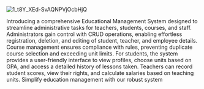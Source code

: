 ![1_t8Y_XEd-SvAQNPVjOcbHjQ](https://github.com/samyarjahroodi/student-loan-payment-system/assets/144313090/29718eef-fd93-4fd5-be8c-1ac99c1698d1)


Introducing a comprehensive Educational Management System designed to streamline administrative tasks for teachers, students, courses, and staff. Administrators gain control with CRUD operations, enabling effortless registration, deletion, and editing of student, teacher, and employee details. Course management ensures compliance with rules, preventing duplicate course selection and exceeding unit limits. For students, the system provides a user-friendly interface to view profiles, choose units based on GPA, and access a detailed history of lessons taken. Teachers can record student scores, view their rights, and calculate salaries based on teaching units. Simplify education management with our robust system
